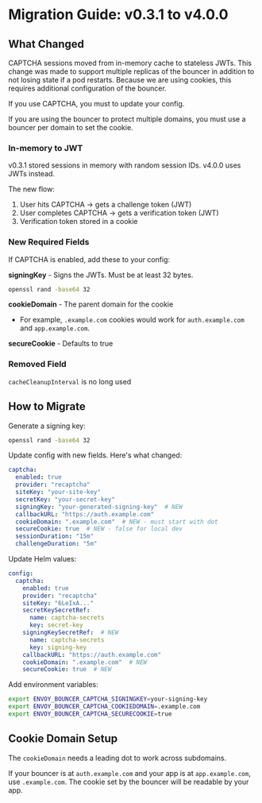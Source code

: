 # Migration Guide: v0.3.1 to v4.0.0

## What Changed

CAPTCHA sessions moved from in-memory cache to stateless JWTs. This change was made to support multiple replicas of the bouncer in addition to not losing state if a pod restarts. Because we are using cookies, this requires additional configuration of the bouncer. 

If you use CAPTCHA, you must to update your config. 

If you are using the bouncer to protect multiple domains, you must use a bouncer per domain to set the cookie.

### In-memory to JWT

v0.3.1 stored sessions in memory with random session IDs. v4.0.0 uses JWTs instead.

The new flow:
1. User hits CAPTCHA → gets a challenge token (JWT)
2. User completes CAPTCHA → gets a verification token (JWT)
3. Verification token stored in a cookie

### New Required Fields

If CAPTCHA is enabled, add these to your config:

**signingKey** - Signs the JWTs. Must be at least 32 bytes.

```bash
openssl rand -base64 32
```

**cookieDomain** - The parent domain for the cookie 

- For example, `.example.com` cookies would work for `auth.example.com` and `app.example.com`.

**secureCookie** - Defaults to true

### Removed Field

`cacheCleanupInterval` is no long used

## How to Migrate

Generate a signing key:

```bash
openssl rand -base64 32
```

Update config with new fields. Here's what changed:

```yaml
captcha:
  enabled: true
  provider: "recaptcha"
  siteKey: "your-site-key"
  secretKey: "your-secret-key"
  signingKey: "your-generated-signing-key"  # NEW
  callbackURL: "https://auth.example.com"
  cookieDomain: ".example.com"  # NEW - must start with dot
  secureCookie: true  # NEW - false for local dev
  sessionDuration: "15m"
  challengeDuration: "5m"
```

Update Helm values:

```yaml
config:
  captcha:
    enabled: true
    provider: "recaptcha"
    siteKey: "6LeIxA..."
    secretKeySecretRef:
      name: captcha-secrets
      key: secret-key
    signingKeySecretRef:  # NEW
      name: captcha-secrets
      key: signing-key
    callbackURL: "https://auth.example.com"
    cookieDomain: ".example.com"  # NEW
    secureCookie: true  # NEW
```

Add environment variables:

```bash
export ENVOY_BOUNCER_CAPTCHA_SIGNINGKEY=your-signing-key
export ENVOY_BOUNCER_CAPTCHA_COOKIEDOMAIN=.example.com
export ENVOY_BOUNCER_CAPTCHA_SECURECOOKIE=true
```

## Cookie Domain Setup

The `cookieDomain` needs a leading dot to work across subdomains.

If your bouncer is at `auth.example.com` and your app is at `app.example.com`, use `.example.com`. The cookie set by the bouncer will be readable by your app.
